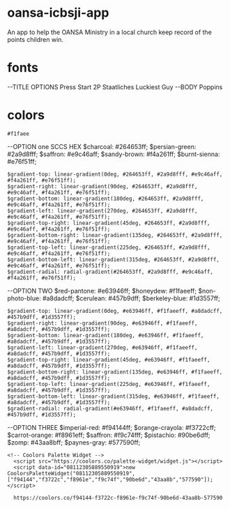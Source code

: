 # oansa-icbsji-app
An app to help the OANSA Ministry in a local church keep record of the points children win. 

# fonts
--TITLE OPTIONS
    Press Start 2P
    Staatliches
        <link rel="preconnect" href="https://fonts.googleapis.com">
        <link rel="preconnect" href="https://fonts.gstatic.com" crossorigin>
        <link href="https://fonts.googleapis.com/css2?family=Poppins:ital,wght@0,200;0,300;0,400;0,500;0,600;0,700;0,800;0,900;1,200;1,300;1,400;1,500;1,600;1,700;1,800;1,900&family=Staatliches&display=swap" rel="stylesheet">
    Luckiest Guy
--BODY
    Poppins
# colors
    #f1faee
--OPTION one
    SCCS HEX
    $charcoal: #264653ff;
    $persian-green: #2a9d8fff;
    $saffron: #e9c46aff;
    $sandy-brown: #f4a261ff;
    $burnt-sienna: #e76f51ff;

    $gradient-top: linear-gradient(0deg, #264653ff, #2a9d8fff, #e9c46aff, #f4a261ff, #e76f51ff);
    $gradient-right: linear-gradient(90deg, #264653ff, #2a9d8fff, #e9c46aff, #f4a261ff, #e76f51ff);
    $gradient-bottom: linear-gradient(180deg, #264653ff, #2a9d8fff, #e9c46aff, #f4a261ff, #e76f51ff);
    $gradient-left: linear-gradient(270deg, #264653ff, #2a9d8fff, #e9c46aff, #f4a261ff, #e76f51ff);
    $gradient-top-right: linear-gradient(45deg, #264653ff, #2a9d8fff, #e9c46aff, #f4a261ff, #e76f51ff);
    $gradient-bottom-right: linear-gradient(135deg, #264653ff, #2a9d8fff, #e9c46aff, #f4a261ff, #e76f51ff);
    $gradient-top-left: linear-gradient(225deg, #264653ff, #2a9d8fff, #e9c46aff, #f4a261ff, #e76f51ff);
    $gradient-bottom-left: linear-gradient(315deg, #264653ff, #2a9d8fff, #e9c46aff, #f4a261ff, #e76f51ff);
    $gradient-radial: radial-gradient(#264653ff, #2a9d8fff, #e9c46aff, #f4a261ff, #e76f51ff);

--OPTION TWO
    $red-pantone: #e63946ff;
    $honeydew: #f1faeeff;
    $non-photo-blue: #a8dadcff;
    $cerulean: #457b9dff;
    $berkeley-blue: #1d3557ff;

    $gradient-top: linear-gradient(0deg, #e63946ff, #f1faeeff, #a8dadcff, #457b9dff, #1d3557ff);
    $gradient-right: linear-gradient(90deg, #e63946ff, #f1faeeff, #a8dadcff, #457b9dff, #1d3557ff);
    $gradient-bottom: linear-gradient(180deg, #e63946ff, #f1faeeff, #a8dadcff, #457b9dff, #1d3557ff);
    $gradient-left: linear-gradient(270deg, #e63946ff, #f1faeeff, #a8dadcff, #457b9dff, #1d3557ff);
    $gradient-top-right: linear-gradient(45deg, #e63946ff, #f1faeeff, #a8dadcff, #457b9dff, #1d3557ff);
    $gradient-bottom-right: linear-gradient(135deg, #e63946ff, #f1faeeff, #a8dadcff, #457b9dff, #1d3557ff);
    $gradient-top-left: linear-gradient(225deg, #e63946ff, #f1faeeff, #a8dadcff, #457b9dff, #1d3557ff);
    $gradient-bottom-left: linear-gradient(315deg, #e63946ff, #f1faeeff, #a8dadcff, #457b9dff, #1d3557ff);
    $gradient-radial: radial-gradient(#e63946ff, #f1faeeff, #a8dadcff, #457b9dff, #1d3557ff);

--OPTION THREE
    $imperial-red: #f94144ff;
    $orange-crayola: #f3722cff;
    $carrot-orange: #f8961eff;
    $saffron: #f9c74fff;
    $pistachio: #90be6dff;
    $zomp: #43aa8bff;
    $paynes-gray: #577590ff;

    <!-- Coolors Palette Widget -->
      <script src="https://coolors.co/palette-widget/widget.js"></script>
      <script data-id="08112305889550919">new CoolorsPaletteWidget("08112305889550919", ["f94144","f3722c","f8961e","f9c74f","90be6d","43aa8b","577590"]); </script>

      https://coolors.co/f94144-f3722c-f8961e-f9c74f-90be6d-43aa8b-577590



